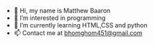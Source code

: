 - 👋 Hi, my name is  Matthew Baaron
- 👀 I’m interested in programming
- 🌱 I’m currently learning HTML,CSS and python
- 📫 Contact me at bhomghom451@gmail.com

<!---
Codekush69/Codekush69 is a ✨ special ✨ repository because its `README.md` (this file) appears on your GitHub profile.
You can click the Preview link to take a look at your changes.
--->
